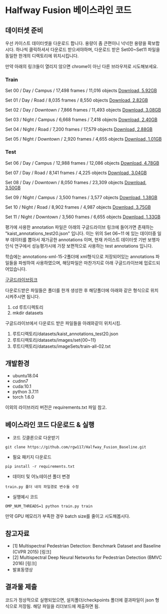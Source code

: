 # Halfway Fusion 베이스라인 코드
## 데이터셋 준비
우선 카이스트 데이터셋을 다운로드 합니다. 용량이 좀 큰편이니 넉넉한 용량을 확보합시다. 하나씩 클릭하셔서 다운로드 받으셔야하며, 다운로드 받은 Set00~Set11 파일을 동일한 한개의 디렉토리에 위치시킵니다.

만약 아래의 링크들이 열리지 않으면 chrome이 아닌 다른 브라우저로 시도해보세요.


### Train

Set 00 / Day / Campus / 17,498 frames / 11,016 objects [Download, 5.92GB](http://multispectral.kaist.ac.kr/pedestrian/data-kaist/images/set00.zip)

Set 01 / Day / Road / 8,035 frames / 8,550 objects [Download, 2.82GB](http://multispectral.kaist.ac.kr/pedestrian/data-kaist/images/set01.zip)

Set 02 / Day / Downtown / 7,866 frames / 11,493 objects [Download, 3.08GB](http://multispectral.kaist.ac.kr/pedestrian/data-kaist/images/set02.zip)

Set 03 / Night / Campus / 6,668 frames / 7,418 objects [Download, 2.40GB](http://multispectral.kaist.ac.kr/pedestrian/data-kaist/images/set03.zip)

Set 04 / Night / Road / 7,200 frames / 17,579 objects [Download, 2.88GB](http://multispectral.kaist.ac.kr/pedestrian/data-kaist/images/set04.zip)

Set 05 / Night / Downtown / 2,920 frames / 4,655 objects [Download, 1.01GB](http://multispectral.kaist.ac.kr/pedestrian/data-kaist/images/set05.zip)



### Test

Set 06 / Day / Campus / 12,988 frames / 12,086 objects [Download, 4.78GB](http://multispectral.kaist.ac.kr/pedestrian/data-kaist/images/set06.zip)

Set 07 / Day / Road / 8,141 frames / 4,225 objects [Download, 3.04GB](http://multispectral.kaist.ac.kr/pedestrian/data-kaist/images/set07.zip)

Set 08 / Day / Downtown / 8,050 frames / 23,309 objects [Download, 3.50GB](http://multispectral.kaist.ac.kr/pedestrian/data-kaist/images/set08.zip)

Set 09 / Night / Campus / 3,500 frames / 3,577 objects [Download, 1.38GB](http://multispectral.kaist.ac.kr/pedestrian/data-kaist/images/set09.zip)

Set 10 / Night / Road / 8,902 frames / 4,987 objects [Download, 3.75GB](http://multispectral.kaist.ac.kr/pedestrian/data-kaist/images/set10.zip)

Set 11 / Night / Downtown / 3,560 frames / 6,655 objects [Download, 1.33GB](http://multispectral.kaist.ac.kr/pedestrian/data-kaist/images/set11.zip)

평가에 사용한 annotation 파일은 아래의 구글드라이브 링크에 들어가면 존재하는 "kaist_annotations_test20.json" 입니다. 이는 위의 Set 06~11 에 있는 데이터중 일부 데이터를 뽑아서 재가공한 annotations 이며, 현재 카이스트 데이터셋 기반 보행자인식 연구에서 성능평가시에 가장 보편적으로 사용하는 test annotations 입니다.

학습에는 annotations-xml-15-2폴더에 xml형식으로 저장되어있는 annotations 파일들을 파씽하여 사용하였으며, 해당파일은 마찬가지로 아래 구글드라이브에 업로드되어있습니다.

[구글드라이브링크](https://drive.google.com/drive/folders/1brr2fkGhG_up0C9zKwosoMF7XW14g4ec?usp=sharing)

다운로드받은 파일들은 폴더를 한개 생성한 후 해당폴더에 아래와 같은 형식으로 위치 시켜주시면 됩니다.
1. cd 루트디렉토리
2. mkdir datasets

구글드라이브에서 다운로드 받은 파일들을 아래와같이 위치시킴.

1. 루트디렉토리/datasets/kaist_annotations_test20.json
2. 루트디렉토리/datasets/images/set{00~11}
3. 루트디렉토리/datasets/imageSets/train-all-02.txt


## 개발환경

- ubuntu18.04
- cudnn7
- cuda:10.1
- python 3.7.11
- torch 1.6.0

이외의 라이브러리 버전은 requirements.txt 파일 참고.

## 베이스라인 코드 다운로드 & 실행
- 코드 깃클론으로 다운받기

`git clone https://github.com/rgw117/Halfway_Fusion_Baseline.git`

- 필요 패키지 다운로드

`pip install -r requirements.txt`

- 데이터 및 어노테이션 폴더 변경

`train.py 폴더 내의 파일경로 변수들 수정`

- 실행예시 코드

`OMP_NUM_THREADS=1 python train.py train`

만약 GPU 메모리가 부족한 경우 batch size를 줄이고 시도해봅시다.

## 참고자료
- [1] Multispectral Pedestrian Detection: Benchmark Dataset and Baseline (CVPR 2015) [링크]
- [2] Multispectral Deep Neural Networks for Pedestrian Detection (BMVC 2016) [링크]
- 발표동영상

## 결과물 제출

코드가 정상적으로 실행되었으면, 설치폴더/checkpoints 폴더에 결과파일이 json 형식으로 저장됨. 해당 파일을 리더보드에 제출하면 됨.
